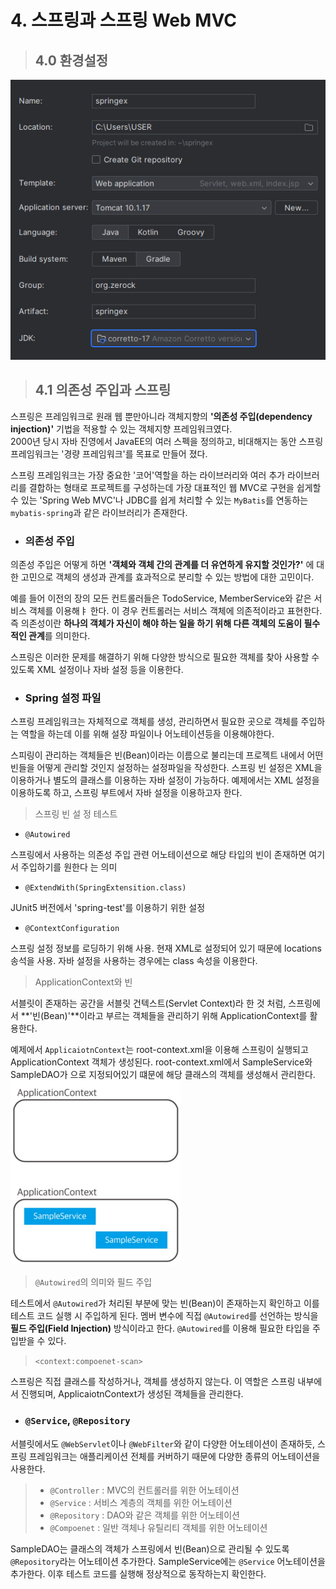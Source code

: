 # 4. 스프링과 스프링 Web MVC

> ## 4.0 환경설정
![img.png](img.png)

> ## 4.1 의존성 주입과 스프링

스프링은 프레임워크로 원래 웹 뿐만아니라 객체지향의 **'의존성 주입(dependency injection)'** 기법을 적용할 수 있는 객체지향 프레임워크였다.<br>
2000년 당시 자바 진영에서 JavaEE의 여러 스펙을 정의하고, 비대해지는 동안 스프링 프레임워크는 '경량 프레임워크'를 목표로 만들어 졌다.<br>

스프링 프레임워크는 가장 중요한 '코어'역할을 하는 라이브러리와 여러 추가 라이브러리를 결합하는 형태로 프로젝트를 구성하는데 가장 대표적인 웹 MVC로 구현을 쉽게할 수 있는 'Spring Web MVC'나 JDBC를 쉽게 처리할 수 있는 `MyBatis`를 연동하는 `mybatis-spring`과 같은 라이브러리가 존재한다.

- ### 의존성 주입
의존성 주입은 어떻게 하면 **'객체와 객체 간의 관계를 더 유연하게 유지할 것인가?'** 에 대한 고민으로 객체의 생성과 관계를 효과적으로 분리할 수 있는 방법에 대한 고민이다.

예를 들어 이전의 장의 모든 컨트롤러들은 TodoService, MemberService와 같은 서비스 객체를 이용해ㅑ 한다. 이 경우 컨트롤러는 서비스 객체에 의존적이라고 표현한다.
즉 의존성이란 **하나의 객체가 자신이 해야 하는 일을 하기 위해 다른 객체의 도움이 필수적인 관계**를 의미한다.

스프링은 이러한 문제를 해결하기 위해 다양한 방식으로 필요한 객체를 찾아 사용할 수 있도록 XML 설정이나 자바 설정 등을 이용한다.

- ### Spring 설정 파일

스프링 프레임워크는 자체적으로 객체를 생성, 관리하면서 필요한 곳으로 객체를 주입하는 역할을 하는데 이를 위해 설장 파일이나 어노테이션등을 이용해야한다.

스피링이 관리하는 객체들은 빈(Bean)이라는 이름으로 불리는데 프로젝트 내에서 어떤 빈들을 어떻게 관리할 것인지 설정하는 설정파일을 작성한다.
스프링 빈 설정은 XML을 이용하거나 별도의 클래스를 이용하는 자바 설정이 가능하다. 예제에서는 XML 설정을 이용하도록 하고, 스프링 부트에서 자바 설정을 이용하고자 한다.

> 스프링 빈 설 정 테스트

- `@Autowired`

스프링에서 사용하는 의존성 주입 관련 어노테이션으로 해당 타입의 빈이 존재하면 여기서 주입하기를 원한다 는 의미
- `@ExtendWith(SpringExtensition.class)`

JUnit5 버전에서 'spring-test'를 이용하기 위한 설정
- `@ContextConfiguration`

스프링 설정 정보를 로딩하기 위해 사용.
현재 XML로 설정되어 있기 때문에 locations 송석을 사용.
자바 설정을 사용하는 경우에는 class 속성을 이용한다.

> ApplicationContext와 빈

서블릿이 존재하는 공간을 서블릿 건텍스트(Servlet Context)라 한 것 처럼, 스프링에서 **'빈(Bean)'**이라고 부르는 객체들을 관리하기 위해 ApplicationContext를 활용한다.

예제에서 `ApplicaiotnContext`는 root-context.xml을 이용해 스프링이 실행되고 ApplicationContext 객체가 생성된다.
root-context.xml에서 SampleService와 SampleDAO가 <bean>으로 지정되어있기 떄문에 해당 클래스의 객체를 생성해서 관리한다.
![img_1.png](img_1.png)

> `@Autowired`의 의미와 필드 주입

테스트에서 `@Autowired`가 처리된 부분에 맞는 빈(Bean)이 존재하는지 확인하고 이를 테스트 코드 실행 시 주입하게 된다.
멤버 변수에 직접 `@Autowired`를 선언하는 방식을 **필드 주입(Field Injection)** 방식이라고 한다.
`@Autowired`를 이용해 필요한 타입을 주입받을 수 있다.

> `<context:compoenet-scan>`

스프링은 직접 클래스를 작성하거나, 객체를 생성하지 않는다.
이 역할은 스프링 내부에서 진행되며, ApplicaiotnContext가 생성된 객체들을 관리한다.

- ### `@Service`, `@Repository`

서블릿에서도 `@WebServlet`이나 `@WebFilter`와 같이 다양한 어노테이션이 존재하듯, 스프링 프레임워크는 애플리케이션 전체를 커버하기 때문에 다양한 종류의 어노테이션을 사용한다.

> - `@Controller` : MVC의 컨트롤러를 위한 어노테이션
> - `@Service` : 서비스 계층의 객체를 위한 어노테이션
> - `@Repository` : DAO와 같은 객체를 위한 어노테이션
> - `@Compoenet` : 일반 객체나 유틸리티 객체를 위한 어노테이션

SampleDAO는 클래스의 객체가 스프링에서 빈(Bean)으로 관리될 수 있도록 `@Repository`라는 어노테이션 추가한다.
SampleService에는 `@Service` 어노테이션을 추가한다.
이후 테스트 코드를 실행해 정상적으로 동작하는지 확인한다.